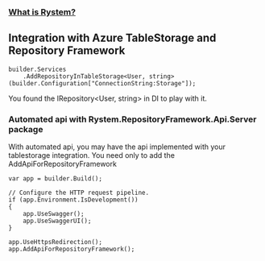 ﻿### [What is Rystem?](https://github.com/KeyserDSoze/RystemV3)

## Integration with Azure TableStorage and Repository Framework

    builder.Services
        .AddRepositoryInTableStorage<User, string>(builder.Configuration["ConnectionString:Storage"]);

You found the IRepository<User, string> in DI to play with it.

### Automated api with Rystem.RepositoryFramework.Api.Server package
With automated api, you may have the api implemented with your tablestorage integration.
You need only to add the AddApiForRepositoryFramework

    var app = builder.Build();

    // Configure the HTTP request pipeline.
    if (app.Environment.IsDevelopment())
    {
        app.UseSwagger();
        app.UseSwaggerUI();
    }

    app.UseHttpsRedirection();
    app.AddApiForRepositoryFramework();
